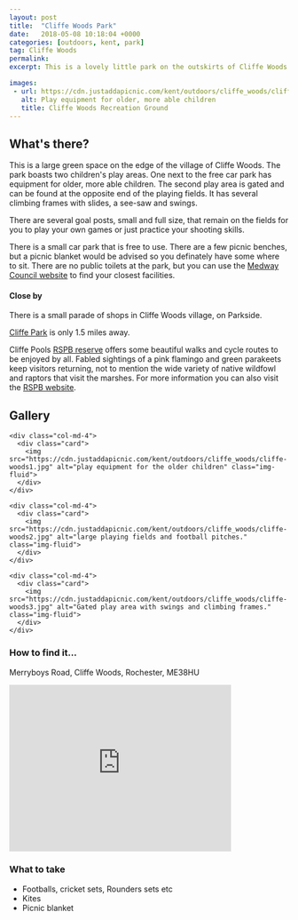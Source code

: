 ```yaml
---
layout: post
title:  "Cliffe Woods Park"
date:   2018-05-08 10:18:04 +0000
categories: [outdoors, kent, park]
tag: Cliffe Woods
permalink: 
excerpt: This is a lovely little park on the outskirts of Cliffe Woods village.  There are two play areas here with some permanent goal posts for your enjoyment.

images: 
 - url: https://cdn.justaddapicnic.com/kent/outdoors/cliffe_woods/cliffe-woods1.jpg
   alt: Play equipment for older, more able children
   title: Cliffe Woods Recreation Ground
---
```


## What's there?

This is a large green space on the edge of the village of Cliffe Woods.  The park boasts two children's play areas.  One next to the free car park has equipment for older, more able children.  The second play area is gated and can be found at the opposite end of the playing fields.  It has several climbing frames with slides, a see-saw and swings.

There are several goal posts, small and full size, that remain on the fields for you to play your own games or just practice your shooting skills.

There is a small car park that is free to use.
There are a few picnic benches, but a picnic blanket would be advised so you definately have some where to sit.  There are no public toilets at the park, but you can use the [Medway Council website](http://www.medway.gov.uk/information/findmynearest.aspx?stype=36) to find your closest facilities.

#### Close by

There is a small parade of shops in Cliffe Woods village, on Parkside.

[Cliffe Park](/outdoors/kent/park/2018/01/04/cliffe-park.html) is only 1.5 miles away.

Cliffe Pools [RSPB reserve](/outdoors/kent/marsh/2018/08/22/cliffe-marshes.html) offers some beautiful walks and cycle routes to be enjoyed by all.  Fabled sightings of a pink flamingo and green parakeets keep visitors returning, not to mention the wide variety of native wildfowl and raptors that visit the marshes.  For more information you can also visit the [RSPB website](http://ww2.rspb.org.uk/reserves-and-events/find-a-reserve/reserves-a-z/reserves-by-name/c/cliffepools/).

## Gallery

<div class="container">

  <div class="row">

    <div class="col-md-4">
      <div class="card">
        <img src="https://cdn.justaddapicnic.com/kent/outdoors/cliffe_woods/cliffe-woods1.jpg" alt="play equipment for the older children" class="img-fluid">
      </div>
    </div>

    <div class="col-md-4">
      <div class="card">
        <img src="https://cdn.justaddapicnic.com/kent/outdoors/cliffe_woods/cliffe-woods2.jpg" alt="large playing fields and football pitches." class="img-fluid">
      </div>
    </div>

    <div class="col-md-4">
      <div class="card">
        <img src="https://cdn.justaddapicnic.com/kent/outdoors/cliffe_woods/cliffe-woods3.jpg" alt="Gated play area with swings and climbing frames." class="img-fluid">
      </div>
    </div>

  </div>      
</div>


### How to find it...
Merryboys Road, Cliffe Woods, Rochester, ME38HU

<iframe src="https://www.google.com/maps/embed?pb=!1m18!1m12!1m3!1d2487.199054176998!2d0.4956653514165698!3d51.436138179523354!2m3!1f0!2f0!3f0!3m2!1i1024!2i768!4f13.1!3m3!1m2!1s0x47d8ce993cb8fdc9%3A0x3a7849d67f3b13a2!2sCliffe+Woods+Recreation+Ground!5e0!3m2!1sen!2suk!4v1525778700105" width="400" height="300" frameborder="0" style="border:0" allowfullscreen></iframe>

### What to take
* Footballs, cricket sets, Rounders sets etc
* Kites
* Picnic blanket


